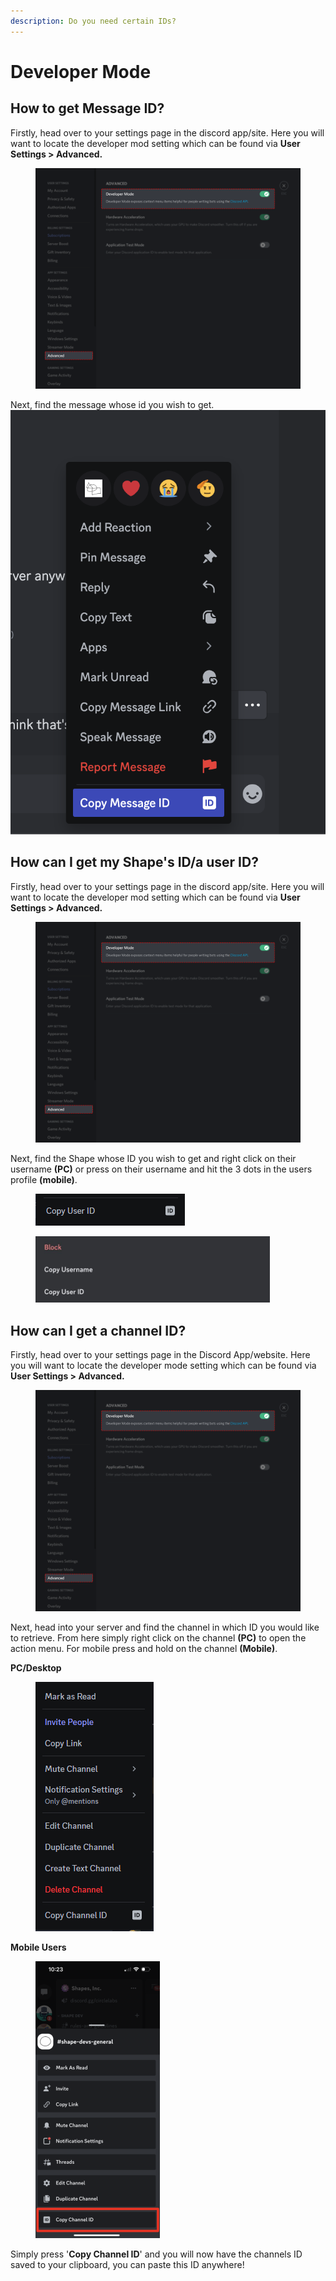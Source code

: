 ```yaml
---
description: Do you need certain IDs?
---
```


# Developer Mode

## How to get Message ID?

Firstly, head over to your settings page in the discord app/site. Here you will want to locate the developer mod setting which can be found via **User Settings > Advanced.**

<figure><img src="../../.gitbook/assets/image (73).png" alt=""><figcaption></figcaption></figure>

Next, find the message whose id you wish to get.\
![](<../../.gitbook/assets/image (97).png>)

## How can I get my Shape's ID/a user ID?

Firstly, head over to your settings page in the discord app/site. Here you will want to locate the developer mod setting which can be found via **User Settings > Advanced.**

<figure><img src="../../.gitbook/assets/image (73).png" alt=""><figcaption></figcaption></figure>

Next, find the Shape whose ID you wish to get and right click on their username **(PC)** or press on their username and hit the 3 dots in the users profile **(mobile)**.

<figure><img src="../../.gitbook/assets/image (74).png" alt=""><figcaption></figcaption></figure>

<figure><img src="../../.gitbook/assets/image (76).png" alt="" width="375"><figcaption></figcaption></figure>

## How can I get a channel ID?

Firstly, head over to your settings page in the Discord App/website. Here you will want to locate the developer mode setting which can be found via **User Settings > Advanced.**

<figure><img src="../../.gitbook/assets/image (71).png" alt=""><figcaption></figcaption></figure>

Next, head into your server and find the channel in which ID you would like to retrieve. From here simply right click on the channel **(PC)** to open the action menu. For mobile press and hold on the channel **(Mobile)**.

**PC/Desktop**

<div align="left">

<figure><img src="../../.gitbook/assets/image (72).png" alt=""><figcaption></figcaption></figure>

</div>

**Mobile Users**

<div align="left">

<figure><img src="../../.gitbook/assets/Screenshot 2023-12-01 at 10.26.01 PM.png" alt="" width="199"><figcaption></figcaption></figure>

</div>

Simply press '**Copy Channel ID**' and you will now have the channels ID saved to your clipboard, you can paste this ID anywhere!
